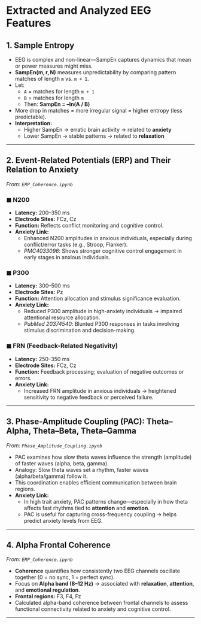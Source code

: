 # Extracted and Analyzed EEG Features

## 1. Sample Entropy

- EEG is complex and non-linear—SampEn captures dynamics that mean or power measures might miss.
- **SampEn(m, r, N)** measures unpredictability by comparing pattern matches of length `m` vs. `m + 1`.
- Let:
  - `A` = matches for length `m + 1`
  - `B` = matches for length `m`
  - Then: **SampEn = –ln(A / B)**
- More drop in matches = more irregular signal = higher entropy (less predictable).
- **Interpretation:**
  - Higher SampEn → erratic brain activity → related to **anxiety**
  - Lower SampEn → stable patterns → related to **relaxation**

---

## 2. Event-Related Potentials (ERP) and Their Relation to Anxiety
*From: `ERP_Coherence.ipynb`*

### ◼ N200
- **Latency:** 200–350 ms  
- **Electrode Sites:** FCz, Cz  
- **Function:** Reflects conflict monitoring and cognitive control.  
- **Anxiety Link:**  
  - Enhanced N200 amplitudes in anxious individuals, especially during conflict/error tasks (e.g., Stroop, Flanker).
  - *PMC4033096*: Shows stronger cognitive control engagement in early stages in anxious individuals.

### ◼ P300
- **Latency:** 300–500 ms  
- **Electrode Sites:** Pz  
- **Function:** Attention allocation and stimulus significance evaluation.  
- **Anxiety Link:**  
  - Reduced P300 amplitude in high-anxiety individuals → impaired attentional resource allocation.
  - *PubMed 20374540*: Blunted P300 responses in tasks involving stimulus discrimination and decision-making.

### ◼ FRN (Feedback-Related Negativity)
- **Latency:** 250–350 ms  
- **Electrode Sites:** FCz, Cz  
- **Function:** Feedback processing; evaluation of negative outcomes or errors.  
- **Anxiety Link:**  
  - Increased FRN amplitude in anxious individuals → heightened sensitivity to negative feedback or perceived failure.

---

## 3. Phase-Amplitude Coupling (PAC): Theta–Alpha, Theta–Beta, Theta–Gamma

*From: `Phase_Amplitude_Coupling.ipynb`*

- PAC examines how slow theta waves influence the strength (amplitude) of faster waves (alpha, beta, gamma).
- Analogy: Slow theta waves set a rhythm, faster waves (alpha/beta/gamma) follow it.
- This coordination enables efficient communication between brain regions.
- **Anxiety Link:**
  - In high trait anxiety, PAC patterns change—especially in how theta affects fast rhythms tied to **attention** and **emotion**.
  - PAC is useful for capturing cross-frequency coupling → helps predict anxiety levels from EEG.

---

## 4. Alpha Frontal Coherence

*From: `ERP_Coherence.ipynb`*

- **Coherence** quantifies how consistently two EEG channels oscillate together (0 = no sync, 1 = perfect sync).
- Focus on **Alpha band (8–12 Hz)** → associated with **relaxation**, **attention**, and **emotional regulation**.
- **Frontal regions:** F3, F4, Fz  
- Calculated alpha-band coherence between frontal channels to assess functional connectivity related to anxiety and cognitive control.

---
